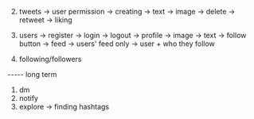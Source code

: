 2. tweets
    -> user permission
        -> creating
            -> text
            -> image
    -> delete
    -> retweet
    -> liking

1. users
    -> register
    -> login
    -> logout
    -> profile
        -> image
        -> text
        -> follow button
    -> feed
        -> users' feed only
        -> user + who they follow

3. following/followers

----- long term 
1. dm
2. notify
3. explore -> finding hashtags
